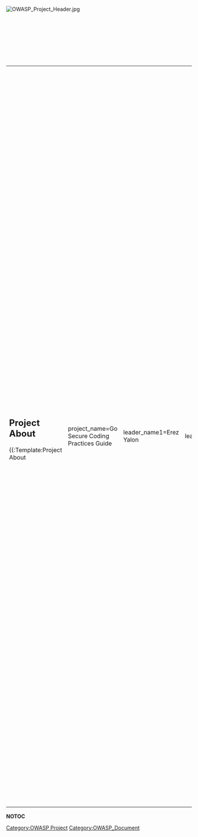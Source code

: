 <div style="width:100%;height:160px;border:0,margin:0;overflow: hidden;">

![OWASP_Project_Header.jpg](OWASP_Project_Header.jpg
"OWASP_Project_Header.jpg")

</div>

<table>
<tbody>
<tr class="odd">
<td><h2 id="project_about">Project About</h2>
<p>{{:Template:Project About</p></td>
<td><p>project_name=Go Secure Coding Practices Guide</p></td>
<td><p>leader_name1=Erez Yalon</p></td>
<td><p>leader_email1=erez.yalon@owasp.org</p></td>
<td><p>project_license=<a href="https://creativecommons.org/licenses/by-sa/4.0/">CC BY-SA 4.0</a></p></td>
<td><p>project_description=Education }}</p>
<h2 id="owasp_go_secure_coding_practices_guide">OWASP Go Secure Coding Practices Guide</h2>
<p>Go Language - Web Application Secure Coding Practices is a guide written for anyone who is using the Go Programming Language and aims to use it for web development.</p>
<p>The main goal of this book is to help developers avoid common mistakes while at the same time, learning a new programming language through a "hands-on approach".</p>
<h2 id="description">Description</h2>
<p>According to Stack Overflow’s annual Developer Survey, Go has made the top 5 most Loved and Wanted programming languages list for the second year in a row. With its surge in popularity, it is critical that applications developed in Go are designed with security in mind.</p>
<p>The primary audience of the Go Secure Coding Practices Guide is developers, particularly the ones with previous experience with other programming languages.</p>
<p>The book is also a great reference to those learning programming for the first time, who have already finish the <a href="https://tour.golang.org/list">Go tour</a>.</p>
<p>This book covers the <a href="OWASP_Secure_Coding_Practices_-_Quick_Reference_Guide" title="wikilink">OWASP Secure Coding Practices Quick Reference Guide</a> topic-by-topic, providing examples and recommendations using Go, to help developers avoid common mistakes and pitfalls.</p>
<p>After reading this book, you'll be more confident you're developing secure Go applications.</p>
<h2 id="licensing">Licensing</h2>
<p>This document is released under the <a href="https://creativecommons.org/licenses/by-sa/4.0/">Creative Commons Attribution-ShareAlike 4.0 International license (CC BY-SA 4.0)</a>. For any reuse or distribution, you must make clear to others the license terms of this work.</p>
<h2 id="roadmap">Roadmap</h2>
<p>TBA</p>
<h2 id="getting_involved">Getting Involved</h2>
<p>Involvement in the development and promotion of <strong>Go Secure Coding Practices</strong> is actively encouraged! You do not have to be a security expert or a programmer to contribute.</p>
<p>Please refer to the <a href="https://github.com/OWASP/Go-SCP/blob/master/CONTRIBUTING.md">CONTRIBUTING.md</a> for details on how to contribute to OWASP Go Secure Coding Practices Guide.</p></td>
<td><h2 id="project_resources">Project Resources</h2>
<ul>
<li>Last release download <a href="https://github.com/OWASP/Go-SCP/blob/master/dist/go-webapp-scp.pdf">PDF</a>, <a href="https://github.com/OWASP/Go-SCP/blob/master/dist/go-webapp-scp.mobi">MOBI</a>, <a href="https://github.com/OWASP/Go-SCP/blob/master/dist/go-webapp-scp.epub">ePub</a></li>
<li><a href="https://github.com/OWASP/Go-SCP">Repository</a></li>
<li><a href="https://github.com/OWASP/Go-SCP/issues">Issue Tracker</a></li>
</ul>
<h2 id="project_leader">Project Leader</h2>
<ul>
<li><a href="mailto://erez.yalon@owasp.org">Erez Yalon</a></li>
<li><a href="mailto://paulo.silva@owasp.org">Paulo Silva</a></li>
</ul>
<h2 id="related_projects">Related Projects</h2>
<ul>
<li><a href="OWASP_Secure_Coding_Practices_-_Quick_Reference_Guide" title="wikilink">OWASP Secure Coding Practices Quick Reference Guide</a></li>
</ul></td>
</tr>
</tbody>
</table>

__NOTOC__ <headertabs />

[Category:OWASP Project](Category:OWASP_Project "wikilink")
[Category:OWASP_Document](Category:OWASP_Document "wikilink")